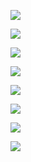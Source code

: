 ![](https://molmin.github.io/problem/images/lzy.jpg)

![](https://molmin.github.io/problem/images/lzy3.png)

![](https://molmin.github.io/problem/images/zl2.png)

![](https://molmin.github.io/problem/images/zl.jpeg)

![](https://molmin.github.io/problem/images/yyf.jpg)

![](https://molmin.github.io/problem/images/cdx.webp)

![](https://molmin.github.io/problem/images/cdx.png)

![](https://molmin.github.io/problem/images/hzg.jpg)
